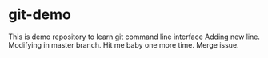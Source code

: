 # git-demo
This is demo repository to learn git command line interface
Adding new line. Modifying in master branch.
Hit me baby one more time.
Merge issue.
